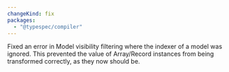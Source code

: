 ```yaml
---
changeKind: fix
packages:
  - "@typespec/compiler"
---
```


Fixed an error in Model visibility filtering where the indexer of a model was ignored. This prevented the value of Array/Record instances from being transformed correctly, as they now should be.